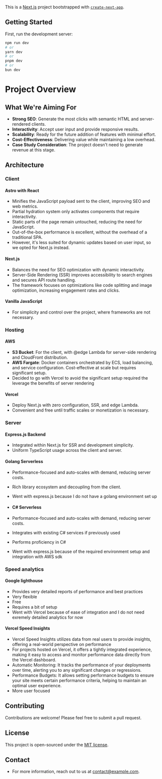 This is a [Next.js](https://nextjs.org/) project bootstrapped with [`create-next-app`](https://github.com/vercel/next.js/tree/canary/packages/create-next-app).

## Getting Started

First, run the development server:

```bash
npm run dev
# or
yarn dev
# or
pnpm dev
# or
bun dev
```

# Project Overview

## What We're Aiming For

- **Strong SEO**: Generate the most clicks with semantic HTML and server-rendered clients.
- **Interactivity**: Accept user input and provide responsive results.
- **Scalability**: Ready for the future addition of features with minimal effort.
- **Cost-Effectiveness**: Delivering value while maintaining a low overhead.
- **Case Study Consideration**: The project doesn't need to generate revenue at this stage.

## Architecture

### Client

#### Astro with React

- Minifies the JavaScript payload sent to the client, improving SEO and web metrics.
- Partial hydration system only activates components that require interactivity.
- Static parts of the page remain untouched, reducing the need for JavaScript.
- Out-of-the-box performance is excellent, without the overhead of a traditional SPA.
- However, it's less suited for dynamic updates based on user input, so we opted for Next.js instead.

#### Next.js

- Balances the need for SEO optimization with dynamic interactivity.
- Server-Side Rendering (SSR) improves accessibility to search engines and secures API route handling.
- The framework focuses on optimizations like code splitting and image optimization, increasing engagement rates and clicks.

#### Vanilla JavaScript

- For simplicity and control over the project, where frameworks are not necessary.

### Hosting

#### AWS

- **S3 Bucket**: For the client, with @edge Lambda for server-side rendering and CloudFront distribution.
- **AWS Fargate**: Docker containers orchestrated by ECS, load balancing, and service configuration. Cost-effective at scale but requires significant setup.
- Decided to go with Vercel to avoid the significant setup required the leverage the benefits of server rendering

#### Vercel

- Deploy Next.js with zero configuration, SSR, and edge Lambda.
- Convenient and free until traffic scales or monetization is necessary.

### Server

#### Express.js Backend

- Integrated within Next.js for SSR and development simplicity.
- Uniform TypeScript usage across the client and server.

#### Golang Serverless

- Performance-focused and auto-scales with demand, reducing server costs.
- Rich library ecosystem and decoupling from the client.
- Went with express.js because I do not have a golang environment set up

- #### C# Serverless

- Performance-focused and auto-scales with demand, reducing server costs.
- Integrates with existing C# services if previously used
- Performs proficiency in C#
- Went with express.js because of the required environment setup and integration with AWS sdk

### Speed analytics

#### Google lighthouse
- Provides very detailed reports of performance and best practices
- Very flexible
- Free
- Requires a bit of setup
- Went with Vercel because of ease of integration and I do not need exremely detailed analytics for now
  
#### Vercel Speed Insights 
- Vercel Speed Insights utilizes data from real users to provide insights, offering a real-world perspective on performance
- For projects hosted on Vercel, it offers a tightly integrated experience, making it easy to access and monitor performance data directly from the Vercel dashboard.
- Automatic Monitoring: It tracks the performance of your deployments over time, alerting you to any significant changes or regressions.
- Performance Budgets: It allows setting performance budgets to ensure your site meets certain performance criteria, helping to maintain an optimal user experience.
- More user focused
  
## Contributing

Contributions are welcome! Please feel free to submit a pull request.

## License

This project is open-sourced under the [MIT license](LICENSE).

## Contact

- For more information, reach out to us at [contact@example.com](mailto:contact@example.com).

